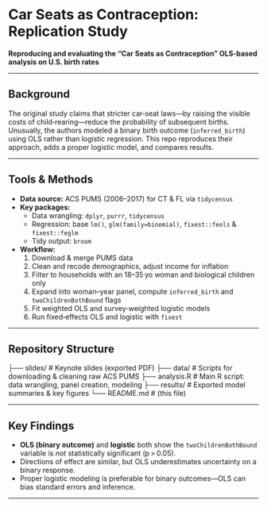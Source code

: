 # Car Seats as Contraception: Replication Study

**Reproducing and evaluating the “Car Seats as Contraception” OLS‑based analysis on U.S. birth rates**

---

## Background  
The original study claims that stricter car‑seat laws—by raising the visible costs of child‑rearing—reduce the probability of subsequent births. Unusually, the authors modeled a binary birth outcome (`inferred_birth`) using OLS rather than logistic regression. This repo reproduces their approach, adds a proper logistic model, and compares results.

---

## Tools & Methods  
- **Data source:** ACS PUMS (2006–2017) for CT & FL via `tidycensus`  
- **Key packages:**  
  - Data wrangling: `dplyr`, `purrr`, `tidycensus`  
  - Regression: base `lm()`, `glm(family=binomial)`, `fixest::feols` & `fixest::feglm`  
  - Tidy output: `broom`  
- **Workflow:**  
  1. Download & merge PUMS data  
  2. Clean and recode demographics, adjust income for inflation  
  3. Filter to households with an 18–35 yo woman and biological children only  
  4. Expand into woman–year panel, compute `inferred_birth` and `twoChildrenBothBound` flags  
  5. Fit weighted OLS and survey‑weighted logistic models  
  6. Run fixed‑effects OLS and logistic with `fixest`

---

## Repository Structure

├── slides/ # Keynote slides (exported PDF)
├── data/ # Scripts for downloading & cleaning raw ACS PUMS
├── analysis.R # Main R script: data wrangling, panel creation, modeling
├── results/ # Exported model summaries & key figures
└── README.md # (this file)

---

## Key Findings  
- **OLS (binary outcome)** and **logistic** both show the `twoChildrenBothBound` variable is _not_ statistically significant (p > 0.05).  
- Directions of effect are similar, but OLS underestimates uncertainty on a binary response.  
- Proper logistic modeling is preferable for binary outcomes—OLS can bias standard errors and inference.

---
